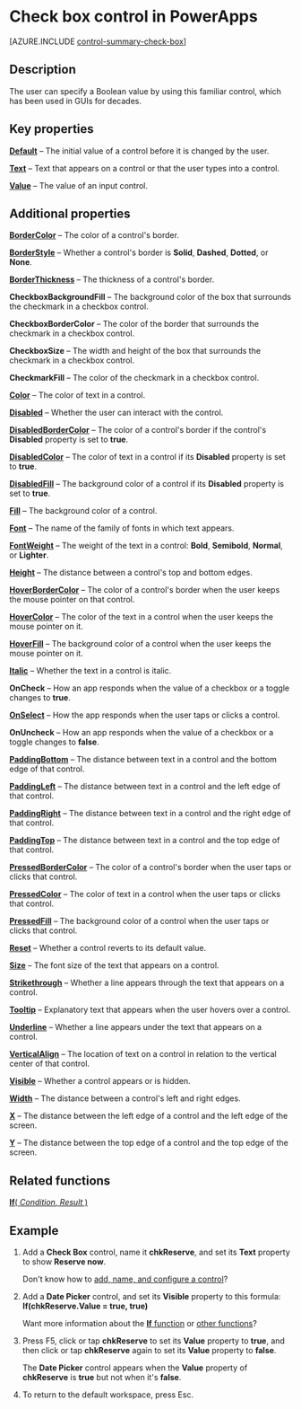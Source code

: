<properties
    pageTitle="Check Box control: reference | Microsoft PowerApps"
    description="Information, including properties and examples, about the Check Box control"
    services=""
    suite="powerapps"
    documentationCenter="na"
    authors="aftowen"
    manager="erikre"
    editor=""
    tags=""/>

<tags
   ms.service="powerapps"
   ms.devlang="na"
   ms.topic="article"
   ms.tgt_pltfrm="na"
   ms.workload="na"
   ms.date="03/09/2016"
   ms.author="anneta"/>

# Check box control in PowerApps #
[AZURE.INCLUDE [control-summary-check-box](../../includes/control-summary-check-box.md)]

## Description ##
The user can specify a Boolean value by using this familiar control, which has been used in GUIs for decades.

## Key properties ##

[**Default**](../properties/properties-core.md) – The initial value of a control before it is changed by the user.

[**Text**](../properties/properties-core.md) – Text that appears on a control or that the user types into a control.

[**Value**](../properties/properties-core.md) – The value of an input control.

## Additional properties ##

[**BorderColor**](../properties/properties-color-border.md) – The color of a control's border.

[**BorderStyle**](../properties/properties-color-border.md) – Whether a control's border is **Solid**, **Dashed**, **Dotted**, or **None**.

[**BorderThickness**](../properties/properties-color-border.md) – The thickness of a control's border.

**CheckboxBackgroundFill** – The background color of the box that surrounds the checkmark in a checkbox control.

**CheckboxBorderColor** – The color of the border that surrounds the checkmark in a checkbox control.

**CheckboxSize** – The width and height of the box that surrounds the checkmark in a checkbox control.

**CheckmarkFill** – The color of the checkmark in a checkbox control.

[**Color**](../properties/properties-color-border.md) – The color of text in a control.

[**Disabled**](../properties/properties-core.md) – Whether the user can interact with the control.

[**DisabledBorderColor**](../properties/properties-color-border.md) – The color of a control's border if the control's **Disabled** property is set to **true**.

[**DisabledColor**](../properties/properties-color-border.md) – The color of text in a control if its **Disabled** property is set to **true**.

[**DisabledFill**](../properties/properties-color-border.md) – The background color of a control if its **Disabled** property is set to **true**.

[**Fill**](../properties/properties-color-border.md) – The background color of a control.

[**Font**](../properties/properties-text.md) – The name of the family of fonts in which text appears.

[**FontWeight**](../properties/properties-text.md) – The weight of the text in a control: **Bold**, **Semibold**, **Normal**, or **Lighter**.

[**Height**](../properties/properties-size-location.md) – The distance between a control's top and bottom edges.

[**HoverBorderColor**](../properties/properties-color-border.md) – The color of a control's border when the user keeps the mouse pointer on that control.

[**HoverColor**](../properties/properties-color-border.md) – The color of the text in a control when the user keeps the mouse pointer on it.

[**HoverFill**](../properties/properties-color-border.md) – The background color of a control when the user keeps the mouse pointer on it.

[**Italic**](../properties/properties-text.md) – Whether the text in a control is italic.

**OnCheck** – How an app responds when the value of a checkbox or a toggle changes to **true**.

[**OnSelect**](../properties/properties-core.md) – How the app responds when the user taps or clicks a control.

**OnUncheck** – How an app responds when the value of a checkbox or a toggle changes to **false**.

[**PaddingBottom**](../properties/properties-size-location.md) – The distance between text in a control and the bottom edge of that control.

[**PaddingLeft**](../properties/properties-size-location.md) – The distance between text in a control and the left edge of that control.

[**PaddingRight**](../properties/properties-size-location.md) – The distance between text in a control and the right edge of that control.

[**PaddingTop**](../properties/properties-size-location.md) – The distance between text in a control and the top edge of that control.

[**PressedBorderColor**](../properties/properties-color-border.md) – The color of a control's border when the user taps or clicks that control.

[**PressedColor**](../properties/properties-color-border.md) – The color of text in a control when the user taps or clicks that control.

[**PressedFill**](../properties/properties-color-border.md) – The background color of a control when the user taps or clicks that control.

[**Reset**](../properties/properties-core.md) – Whether a control reverts to its default value.

[**Size**](../properties/properties-text.md) – The font size of the text that appears on a control.

[**Strikethrough**](../properties/properties-text.md) – Whether a line appears through the text that appears on a control.

[**Tooltip**](../properties/properties-core.md) – Explanatory text that appears when the user hovers over a control.

[**Underline**](../properties/properties-text.md) – Whether a line appears under the text that appears on a control.

[**VerticalAlign**](../properties/properties-text.md) – The location of text on a control in relation to the vertical center of that control.

[**Visible**](../properties/properties-core.md) – Whether a control appears or is hidden.

[**Width**](../properties/properties-size-location.md) – The distance between a control's left and right edges.

[**X**](../properties/properties-size-location.md) – The distance between the left edge of a control and the left edge of the screen.

[**Y**](../properties/properties-size-location.md) – The distance between the top edge of a control and the top edge of the screen.

## Related functions ##

[**If**( *Condition*, *Result* )](function-if.md)

## Example ##
1. Add a **Check Box** control, name it **chkReserve**, and set its **Text** property to show **Reserve now**.

	Don't know how to [add, name, and configure a control](add-configure-controls.md)?

1. Add a **Date Picker** control, and set its **Visible** property to this formula:
<br>**If(chkReserve.Value = true, true)**

	Want more information about the [**If** function](function-if.md) or [other functions](formula-reference.md)?

1. Press F5, click or tap **chkReserve** to set its **Value** property to **true**, and then click or tap **chkReserve** again to set its **Value** property to **false**.

	The **Date Picker** control appears when the **Value** property of **chkReserve** is **true** but not when it's **false**.

1. To return to the default workspace, press Esc.
